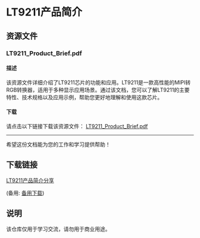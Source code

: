 # LT9211产品简介

## 资源文件

### LT9211_Product_Brief.pdf

#### 描述
该资源文件详细介绍了LT9211芯片的功能和应用。LT9211是一款高性能的MIPI转RGB转换器，适用于多种显示应用场景。通过该文档，您可以了解LT9211的主要特性、技术规格以及应用示例，帮助您更好地理解和使用这款芯片。

#### 下载
请点击以下链接下载该资源文件：
[LT9211_Product_Brief.pdf](./LT9211_Product_Brief.pdf)

---

希望这份文档能为您的工作和学习提供帮助！

## 下载链接
[LT9211产品简介分享](https://pan.quark.cn/s/d5e6eb86e62a) 

(备用: [备用下载](https://pan.baidu.com/s/1EM87QP5es77wq9vDbcoltw?pwd=1234))

## 说明

该仓库仅用于学习交流，请勿用于商业用途。
